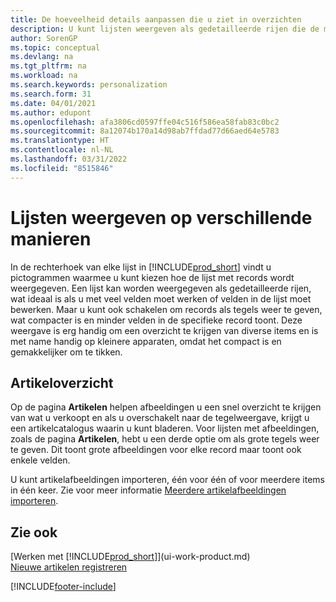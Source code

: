 ```yaml
---
title: De hoeveelheid details aanpassen die u ziet in overzichten
description: U kunt lijsten weergeven als gedetailleerde rijen die de meeste informatie bieden, of als tegels die gemakkelijk visueel te scannen zijn en miniaturen van afbeeldingen kunnen bevatten.
author: SorenGP
ms.topic: conceptual
ms.devlang: na
ms.tgt_pltfrm: na
ms.workload: na
ms.search.keywords: personalization
ms.search.form: 31
ms.date: 04/01/2021
ms.author: edupont
ms.openlocfilehash: afa3806cd0597ffe04c516f586ea58fab83c0bc2
ms.sourcegitcommit: 8a12074b170a14d98ab7ffdad77d66aed64e5783
ms.translationtype: HT
ms.contentlocale: nl-NL
ms.lasthandoff: 03/31/2022
ms.locfileid: "8515846"
---
```

# <a name="displaying-lists-in-different-ways"></a>Lijsten weergeven op verschillende manieren
In de rechterhoek van elke lijst in [!INCLUDE[prod_short](includes/prod_short.md)] vindt u pictogrammen waarmee u kunt kiezen hoe de lijst met records wordt weergegeven. Een lijst kan worden weergegeven als gedetailleerde rijen, wat ideaal is als u met veel velden moet werken of velden in de lijst moet bewerken. Maar u kunt ook schakelen om records als tegels weer te geven, wat compacter is en minder velden in de specifieke record toont. Deze weergave is erg handig om een overzicht te krijgen van diverse items en is met name handig op kleinere apparaten, omdat het compact is en gemakkelijker om te tikken.

## <a name="item-list"></a>Artikeloverzicht
Op de pagina **Artikelen** helpen afbeeldingen u een snel overzicht te krijgen van wat u verkoopt en als u overschakelt naar de tegelweergave, krijgt u een artikelcatalogus waarin u kunt bladeren. Voor lijsten met afbeeldingen, zoals de pagina **Artikelen**, hebt u een derde optie om als grote tegels weer te geven. Dit toont grote afbeeldingen voor elke record maar toont ook enkele velden.

U kunt artikelafbeeldingen importeren, één voor één of voor meerdere items in één keer. Zie voor meer informatie [Meerdere artikelafbeeldingen importeren](inventory-how-import-item-pictures.md).  

## <a name="see-also"></a>Zie ook
[Werken met [!INCLUDE[prod_short](includes/prod_short.md)]](ui-work-product.md)  
[Nieuwe artikelen registreren](inventory-how-register-new-items.md)  


[!INCLUDE[footer-include](includes/footer-banner.md)]